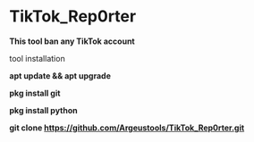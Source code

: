 # TikTok_Rep0rter
**This tool ban any TikTok account**

tool installation
 
**apt update && apt upgrade**

**pkg install git**

**pkg install python**

**git clone https://github.com/Argeustools/TikTok_Rep0rter.git**
